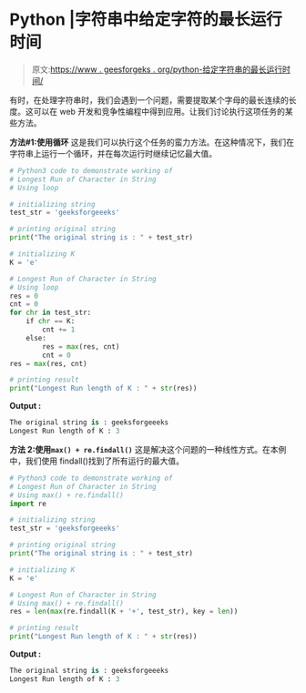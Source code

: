 # Python |字符串中给定字符的最长运行时间

> 原文:[https://www . geesforgeks . org/python-给定字符串的最长运行时间/](https://www.geeksforgeeks.org/python-longest-run-of-given-character-in-string/)

有时，在处理字符串时，我们会遇到一个问题，需要提取某个字母的最长连续的长度。这可以在 web 开发和竞争性编程中得到应用。让我们讨论执行这项任务的某些方法。

**方法#1:使用循环**
这是我们可以执行这个任务的蛮力方法。在这种情况下，我们在字符串上运行一个循环，并在每次运行时继续记忆最大值。

```py
# Python3 code to demonstrate working of 
# Longest Run of Character in String
# Using loop

# initializing string
test_str = 'geeksforgeeeks'

# printing original string
print("The original string is : " + test_str)

# initializing K 
K = 'e'

# Longest Run of Character in String
# Using loop
res = 0
cnt = 0
for chr in test_str:
    if chr == K:
        cnt += 1
    else:
        res = max(res, cnt)
        cnt = 0
res = max(res, cnt)

# printing result 
print("Longest Run length of K : " + str(res)) 
```

**Output :**

```py
The original string is : geeksforgeeeks
Longest Run length of K : 3

```

 **方法 2:使用`max() + re.findall()`**
这是解决这个问题的一种线性方式。在本例中，我们使用 findall()找到了所有运行的最大值。

```py
# Python3 code to demonstrate working of 
# Longest Run of Character in String
# Using max() + re.findall()
import re

# initializing string
test_str = 'geeksforgeeeks'

# printing original string
print("The original string is : " + test_str)

# initializing K 
K = 'e'

# Longest Run of Character in String
# Using max() + re.findall()
res = len(max(re.findall(K + '+', test_str), key = len))

# printing result 
print("Longest Run length of K : " + str(res)) 
```

**Output :**

```py
The original string is : geeksforgeeeks
Longest Run length of K : 3

```